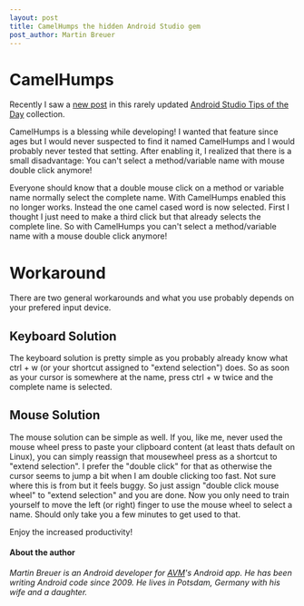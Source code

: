 ```yaml
---
layout: post
title: CamelHumps the hidden Android Studio gem
post_author: Martin Breuer
---
```


# CamelHumps

Recently I saw a [new post](https://plus.google.com/u/0/+PhilippeBreault/posts/MHYF7wymVgi) in this rarely updated [Android Studio Tips of the Day](https://plus.google.com/collection/wtO0PB) collection.

CamelHumps is a blessing while developing! I wanted that feature since ages but I would never suspected to find it named CamelHumps and I would probably never tested that setting.
After enabling it, I realized that there is a small disadvantage: You can't select a method/variable name with mouse double click anymore!

Everyone should know that a double mouse click on a method or variable name normally select the complete name. With CamelHumps enabled this no longer works. Instead the one camel cased word is now selected. First I thought I just need to make a third click but that already selects the complete line. So with CamelHumps you can't select a method/variable name with a mouse double click anymore!

# Workaround

There are two general workarounds and what you use probably depends on your prefered input device.

## Keyboard Solution

The keyboard solution is pretty simple as you probably already know what ctrl + w (or your shortcut assigned to "extend selection") does. So as soon as your cursor is somewhere at the name, press ctrl + w twice and the complete name is selected.

## Mouse Solution

The mouse solution can be simple as well. If you, like me, never used the mouse wheel press to paste your clipboard content (at least thats default on Linux), you can simply reassign that mousewheel press as a shortcut to "extend selection". I prefer the "double click" for that as otherwise the cursor seems to jump a bit when I am double clicking too fast. Not sure where this is from but it feels buggy. So just assign "double click mouse wheel" to "extend selection" and you are done. Now you only need to train yourself to move the left (or right) finger to use the mouse wheel to select a name. Should only take you a few minutes to get used to that.

Enjoy the increased productivity!

#### About the author

*Martin Breuer is an Android developer for [AVM](http://avm.de)'s Android app. He has been writing Android code since 2009. He lives in Potsdam, Germany with his wife and a daughter.*
